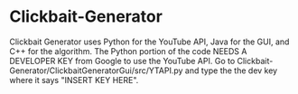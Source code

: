 # Clickbait-Generator
Clickbait Generator uses Python for the YouTube API, Java for the GUI, and C++ for the algorithm.
The Python portion of the code NEEDS A DEVELOPER KEY from Google to use the YouTube API. Go to Clickbait-Generator/ClickbaitGeneratorGui/src/YTAPI.py and type the the dev key where it says "INSERT KEY HERE".

